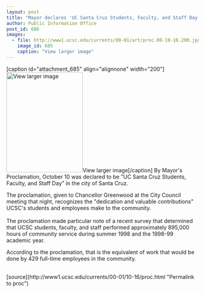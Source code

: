 ```yaml
---
layout: post
title: "Mayor declares 'UC Santa Cruz Students, Faculty, and Staff Day'"
author: Public Information Office
post_id: 686
images:
  - file: http://www1.ucsc.edu/currents/00-01/art/proc.00-10-16.200.jpg
    image_id: 685
    caption: "View larger image"
---
```


[caption id="attachment_685" align="alignnone" width="200"]<a href="http://localhost/mysite/wp-content/uploads/2000/10/proc.00-10-16.200.jpg"><img class="size-full wp-image-685" src="http://localhost/mysite/wp-content/uploads/2000/10/proc.00-10-16.200.jpg" alt="View larger image" width="200" height="263" /></a>View larger image[/caption]
By Mayor's Proclamation, October 10 was declared to be "UC Santa Cruz Students, Faculty, and Staff Day" in the city of Santa Cruz.
<p>
  The proclamation, given to Chancellor Greenwood at the City Council meeting that night, recognizes the "dedication and valuable contributions" UCSC's students and employees make to the community.<br>
  <br>
  The proclamation made particular note of a recent survey that determined that UCSC students, faculty, and staff performed approximately 895,000 hours of community service during summer 1998 and the 1998-99 academic year.
</p>
<p>
  According to the proclamation, that is the equivalent of work that would be done by 429 full-time employees in the community.<br>
  <br>

</p>
[source](http://www1.ucsc.edu/currents/00-01/10-16/proc.html "Permalink to proc")
